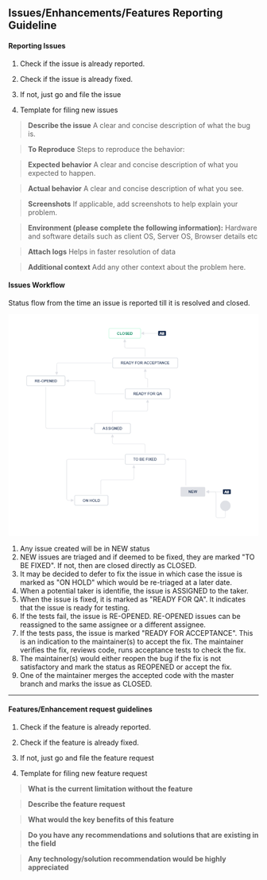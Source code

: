 ## Issues/Enhancements/Features Reporting Guideline

#### Reporting Issues 
1. Check if the issue is already reported.

1. Check if the issue is already fixed.

1. If not, just go and file the issue

1. Template for filing new issues

> **Describe the issue**
> A clear and concise description of what the bug is.

> **To Reproduce**
>Steps to reproduce the behavior:

>**Expected behavior**
>A clear and concise description of what you expected to happen.

>**Actual behavior**
>A clear and concise description of what you see.

>**Screenshots**
>If applicable, add screenshots to help explain your problem.

>**Environment (please complete the following information):**
> Hardware and software details such as client OS, Server OS, Browser details etc

>**Attach logs**
>Helps in faster resolution of data

>**Additional context**
>Add any other context about the problem here.

#### Issues Workflow
Status flow from the time an issue is reported till it is resolved and closed.

![Issue Workflow](_images/contribution_documentation/issueworkflow.PNG)

1. Any issue created will be in NEW status 
1. NEW issues are triaged and if deemed to be fixed, they are marked "TO BE FIXED".  If not, then are closed directly as CLOSED.
1. It may be decided to defer to fix the issue in which case the issue is marked as "ON HOLD" which would be re-triaged at a later date.
1. When a potential taker is identifie, the issue is ASSIGNED to the taker.
1. When the issue is fixed, it is marked as "READY FOR QA".  It indicates that the issue is ready for testing.
1. If the tests fail, the issue is RE-OPENED.  RE-OPENED issues can be reassigned to the same assignee or a different assignee.
1. If the tests pass, the issue is marked "READY FOR ACCEPTANCE".  This is an indication to the maintainer(s) to accept the fix.  The maintainer verifies the fix, reviews code, runs acceptance tests to check the fix.
1. The maintainer(s) would either reopen the bug if the fix is not satisfactory and mark the status as REOPENED or accept the fix.
1. One of the maintainer merges the accepted code with the master branch and marks the issue as CLOSED.

***

#### Features/Enhancement request guidelines

1. Check if the feature is already reported.

1. Check if the feature is already fixed.

1. If not, just go and file the feature request

1. Template for filing new feature request

> **What is the current limitation without the feature**

> **Describe the feature request**

> **What would the key benefits of this feature**

> **Do you have any recommendations and solutions that are existing in the field**

> **Any technology/solution recommendation would be highly appreciated**


